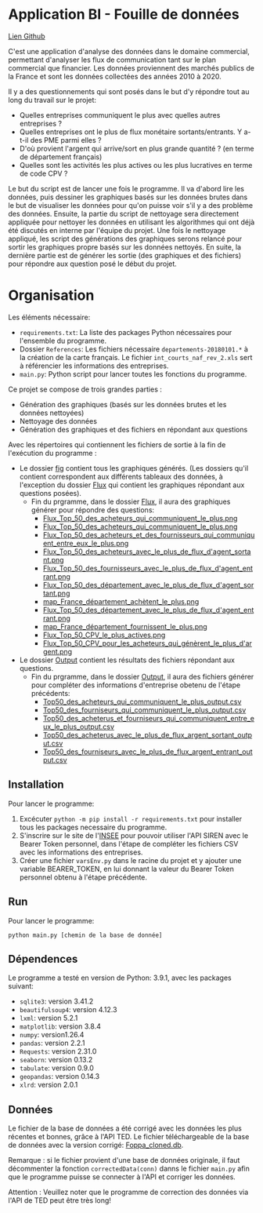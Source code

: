 # Application BI - Fouille de données
[Lien Github](https://github.com/Luo-Ying/Application-BI-Feuille-de-donn-es-)

C'est une application d'analyse des données dans le domaine commercial, permettant d'analyser les flux de communication tant sur le plan commercial que financier. Les données proviennent des marchés publics de la France et sont les données collectées des années 2010 à 2020.

Il y a des questionnements qui sont posés dans le but d'y répondre tout au long du travail sur le projet:

- Quelles entreprises communiquent le plus avec quelles autres entreprises ?
- Quelles entreprises ont le plus de flux monétaire sortants/entrants. Y a-t-il des PME parmi elles ?
- D'où provient l'argent qui arrive/sort en plus grande quantité ? (en terme de département français)
- Quelles sont les activités les plus actives ou les plus lucratives en terme de code CPV ?

Le but du script est de lancer une fois le programme. Il va d'abord lire les données, puis dessiner les graphiques basés sur les données brutes dans le but de visualiser les données pour qu'on puisse voir s'il y a des problème des données. Ensuite, la partie du script de nettoyage sera directement appliquée pour nettoyer les données en utilisant les algorithmes qui ont déjà été discutés en interne par l'équipe du projet. Une fois le nettoyage appliqué, les script des générations des graphiques serons relancé pour sortir les graphiques propre basés sur les données nettoyés. En suite, la dernière partie est de générer les sortie (des graphiques et des fichiers) pour répondre aux question posé le début du projet.

# Organisation

Les éléments nécessaire:

- `requirements.txt`: La liste des packages Python nécessaires pour l'ensemble du programme.
- Dossier `References`: Les fichiers nécessaire `departements-20180101.*` à la création de la carte français. Le fichier `int_courts_naf_rev_2.xls` sert à référencier les informations des entreprises.
- `main.py`: Python script pour lancer toutes les fonctions du programme.

Ce projet se compose de trois grandes parties :

- Génération des graphiques (basés sur les données brutes et les données nettoyées)
- Nettoyage des données
- Génération des graphiques et des fichiers en répondant aux questions

Avec les répertoires qui contiennent les fichiers de sortie à la fin de l'exécution du programme :

- Le dossier [fig](./fig) contient tous les graphiques générés. (Les dossiers qu'il contient correspondent aux différents tableaux des données, à l'exception du dossier [Flux](./fig/Flux) qui contient les graphiques répondant aux questions posées).
  - Fin du prgramme, dans le dossier [Flux](./fig/Flux), il aura des graphiques générer pour répondre des questions:
    - [Flux_Top_50_des_acheteurs_qui_communiquent_le_plus.png](./fig/Flux/Flux_Top_50_des_acheteurs_qui_communiquent_le_plus_hist.png)
    - [Flux_Top_50_des_acheteurs_qui_communiquent_le_plus.png](./fig/Flux/Flux_Top_50_des_acheteurs_qui_communiquent_le_plus_hist.png)
    - [Flux_Top_50_des_acheteurs_et_des_fournisseurs_qui_communiquent_entre_eux_le_plus.png](./fig/Flux/Flux_Top_50_des_acheteurs_et_des_fournisseurs_qui_communiquent_entre_eux_le_plus_hist.png)
    - [Flux_Top_50_des_acheteurs_avec_le_plus_de_flux_d'agent_sortant.png](./fig/Flux/Flux_Top_50_des_acheteurs_avec_le_plus_de_flux_d'agent_sortant_hist_with_log.png)
    - [Flux_Top_50_des_fournisseurs_avec_le_plus_de_flux_d'agent_entrant.png](./fig/Flux/Flux_Top_50_des_fournisseurs_avec_le_plus_de_flux_d'agent_entrant_hist_with_log.png)
    - [Flux_Top_50_des_département_avec_le_plus_de_flux_d'agent_sortant.png](./fig/Flux/Flux_Top_50_des_département_avec_le_plus_de_flux_d'agent_sortant_hist_with_log.png)
    - [map_France_département_achètent_le_plus.png](./fig/Flux/Flux_Les_département_qui_achètent_le_plus_hist_pivot.png)
    - [Flux_Top_50_des_département_avec_le_plus_de_flux_d'agent_entrant.png](./fig/Flux/Flux_Top_50_des_département_avec_le_plus_de_flux_d'agent_entrant_hist_with_log.png)
    - [map_France_département_fournissent_le_plus.png](./fig/Flux/Flux_Les_département_qui_fournissent_le_plus_hist_pivot.png)
    - [Flux_Top_50_CPV_le_plus_actives.png](./fig/Flux/Flux_Top_50_CPV_flux_hist.png)
    - [Flux_Top_50_CPV_pour_les_acheteurs_qui_génèrent_le_plus_d'argent.png](./fig/Flux/Flux_Top_50_CPV_pour_les_acheteurs_qui_génèrent_le_plus_d'argent_hist_with_log.png)
- Le dossier [Output](./Output) contient les résultats des fichiers répondant aux questions.
  - Fin du prgramme, dans le dossier [Output](./Output), il aura des fichiers générer pour compléter des informations d'entreprise obetenu de l'étape précédents:
    - [Top50_des_acheteurs_qui_communiquent_le_plus_output.csv](./Output/Top50/Top50_des_acheteurs_qui_communiquent_le_plus_output.csv)
    - [Top50_des_fourniseurs_qui_communiquent_le_plus_output.csv](./Output/Top50/Top50_des_fourniseurs_qui_communiquent_le_plus_output.csv)
    - [Top50_des_acheterus_et_fourniseurs_qui_communiquent_entre_eux_le_plus_output.csv](./Output/Top50/Top50_des_acheterus_et_fourniseurs_qui_communiquent_entre_eux_le_plus_output.csv)
    - [Top50_des_acheterus_avec_le_plus_de_flux_argent_sortant_output.csv](./Output/Top50/Top50_des_acheterus_avec_le_plus_de_flux_argent_sortant_output.csv)
    - [Top50_des_fourniseurs_avec_le_plus_de_flux_argent_entrant_output.csv](./Output/Top50/Top50_des_fourniseurs_avec_le_plus_de_flux_argent_entrant_output.csv)


## Installation

Pour lancer le programme:

1. Excécuter `python -m pip install -r requirements.txt` pour installer tous les packages necessaire du programme.
2. S'inscrire sur le site de l'[INSEE](https://api.insee.fr/catalogue/site/themes/wso2/subthemes/insee/pages/sign-up.jag) pour pouvoir utiliser l'API SIREN avec le Bearer Token personnel, dans l'étape de compléter les fichiers CSV avec les informations des entreprises.
3. Créer une fichier `varsEnv.py` dans le racine du projet et y ajouter une variable BEARER_TOKEN, en lui donnant la valeur du Bearer Token personnel obtenu à l'étape précédente.

## Run

Pour lancer le programme:

`python main.py [chemin de la base de donnée]`

## Dépendences

Le programme a testé en version de Python: 3.9.1, avec les packages suivant:

- `sqlite3`: version 3.41.2
- `beautifulsoup4`: version 4.12.3
- `lxml`: version 5.2.1
- `matplotlib`: version 3.8.4
- `numpy`: version1.26.4
- `pandas`: version 2.2.1
- `Requests`: version 2.31.0
- `seaborn`: version 0.13.2
- `tabulate`: version 0.9.0
- `geopandas`: version 0.14.3
- `xlrd`: version 2.0.1


## Données

Le fichier de la base de données a été corrigé avec les données les plus récentes et bonnes, grâce à l'API TED. Le fichier téléchargeable de la base de données avec la version corrigé: [Foppa_cloned.db](https://drive.google.com/file/d/1plHB8bFOZoYeutf7NwbE1q4vqFN9kOal/view?usp=drive_link).

Remarque : si le fichier provient d'une base de données originale, il faut décommenter la fonction `correctedData(conn)` danns le fichier `main.py` afin que le programme puisse se connecter à l'API et corriger les données.

Attention : Veuillez noter que le programme de correction des données via l'API de TED peut être très long!
